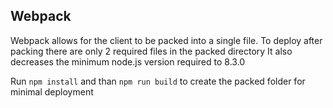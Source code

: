 ## Webpack

Webpack allows for the client to be packed into a single file.
To deploy after packing there are only 2 required files in the packed directory
It also decreases the minimum node.js version required to 8.3.0

Run `npm install` and than `npm run build` to create the packed folder for minimal deployment